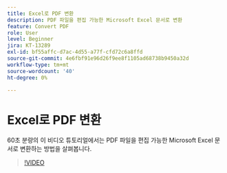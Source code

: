 ```yaml
---
title: Excel로 PDF 변환
description: PDF 파일을 편집 가능한 Microsoft Excel 문서로 변환
feature: Convert PDF
role: User
level: Beginner
jira: KT-13289
exl-id: bf55affc-d7ac-4d55-a77f-cfd72c6a8ffd
source-git-commit: 4e6fbf91e96d26f9ee8f1105ad68738b9450a32d
workflow-type: tm+mt
source-wordcount: '40'
ht-degree: 0%

---
```


# Excel로 PDF 변환

60초 분량의 이 비디오 튜토리얼에서는 PDF 파일을 편집 가능한 Microsoft Excel 문서로 변환하는 방법을 살펴봅니다.

>[!VIDEO](https://video.tv.adobe.com/v/3409908?quality=12&learn=on&hidetitle=true)
